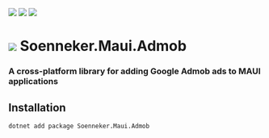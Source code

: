 ﻿[![](https://img.shields.io/nuget/v/soenneker.maui.admob.svg?style=for-the-badge)](https://www.nuget.org/packages/soenneker.maui.admob/)
[![](https://img.shields.io/github/actions/workflow/status/soenneker/soenneker.maui.admob/publish-package.yml?style=for-the-badge)](https://github.com/soenneker/soenneker.maui.admob/actions/workflows/publish-package.yml)
[![](https://img.shields.io/nuget/dt/soenneker.maui.admob.svg?style=for-the-badge)](https://www.nuget.org/packages/soenneker.maui.admob/)

# ![](https://user-images.githubusercontent.com/4441470/224455560-91ed3ee7-f510-4041-a8d2-3fc093025112.png) Soenneker.Maui.Admob
### A cross-platform library for adding Google Admob ads to MAUI applications

## Installation

```
dotnet add package Soenneker.Maui.Admob
```
